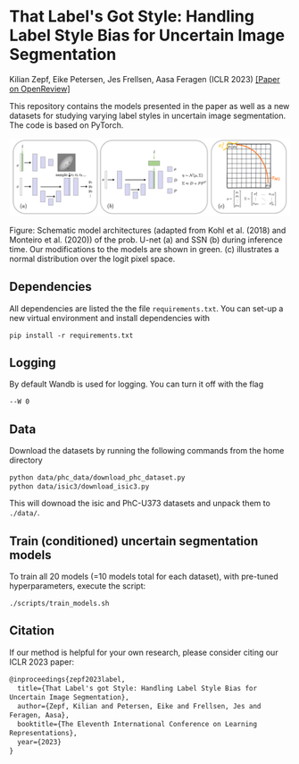 # That Label's Got Style: Handling Label Style Bias for Uncertain Image Segmentation

Kilian Zepf, Eike Petersen, Jes Frellsen, Aasa Feragen (ICLR 2023)
[[Paper on OpenReview]](https://openreview.net/pdf?id=wZ2SVhOTzBX)


This repository contains the models presented in the paper as well as a new datasets for studying varying label styles in uncertain image segmentation. The code is based on PyTorch. 

<img src="img/schematic_models.png"  width="800" >

Figure: Schematic model architectures (adapted from Kohl et al. (2018) and Monteiro et al. (2020)) of the prob. U-net (a) and SSN (b) during inference time. Our modifications to the models are shown in green. (c) illustrates a normal distribution over the logit pixel space.

## Dependencies

All dependencies are listed the the file `requirements.txt`. You can set-up a new virtual environment and install dependencies with 

```
pip install -r requirements.txt
```

## Logging

By default Wandb is used for logging. You can turn it off with the flag 
```
--W 0
```
## Data

Download the datasets by running the following commands from the home directory

```
python data/phc_data/download_phc_dataset.py 
python data/isic3/download_isic3.py 
```

This will downoad the isic and PhC-U373 datasets and unpack them to `./data/`.

## Train (conditioned) uncertain segmentation models

To train all 20 models (=10 models total for each dataset), with pre-tuned hyperparameters, execute the script:

```
./scripts/train_models.sh
```


## Citation
If our method is helpful for your own research, please consider citing our ICLR 2023 paper:
```
@inproceedings{zepf2023label,
  title={That Label's got Style: Handling Label Style Bias for Uncertain Image Segmentation},
  author={Zepf, Kilian and Petersen, Eike and Frellsen, Jes and Feragen, Aasa},
  booktitle={The Eleventh International Conference on Learning Representations},
  year={2023}
}
```